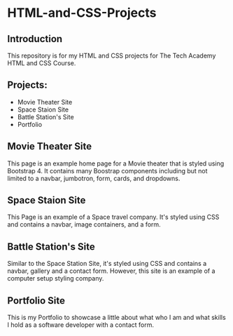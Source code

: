 # HTML-and-CSS-Projects
## Introduction
This repository is for my HTML and CSS projects for The Tech Academy HTML and CSS Course.
## Projects:
* Movie Theater Site
* Space Staion Site
* Battle Station's Site
* Portfolio

## Movie Theater Site
This page is an example home page for a Movie theater that is styled using Bootstrap 4. It contains many Boostrap components including but not limited to a navbar, jumbotron, form, cards, and dropdowns.
## Space Staion Site
This Page is an example of a Space travel company. It's styled using CSS and contains a navbar, image containers, and a form.
## Battle Station's Site
Similar to the Space Station Site, it's styled using CSS and contains a navbar, gallery and a contact form. However, this site is an example of a computer setup styling company.
## Portfolio Site
This is my Portfolio to showcase a little about what who I am and what skills I hold as a software developer with a contact form.
